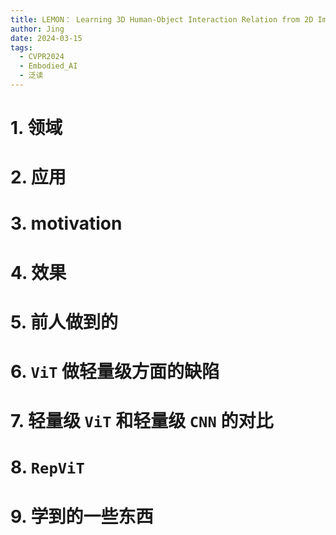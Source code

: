 ```yaml
---
title: LEMON： Learning 3D Human-Object Interaction Relation from 2D Images
author: Jing
date: 2024-03-15
tags:
  - CVPR2024
  - Embodied_AI
  - 泛读
---
```

# 1. **领域**

# 2. **应用**

# 3. **motivation**

# 4. **效果**

# 5. **前人做到的**

# 6. **`ViT` 做轻量级方面的缺陷**

# 7. **轻量级 `ViT` 和轻量级 `CNN` 的对比**

# 8. **`RepViT`**

# 9. 学到的一些东西 
